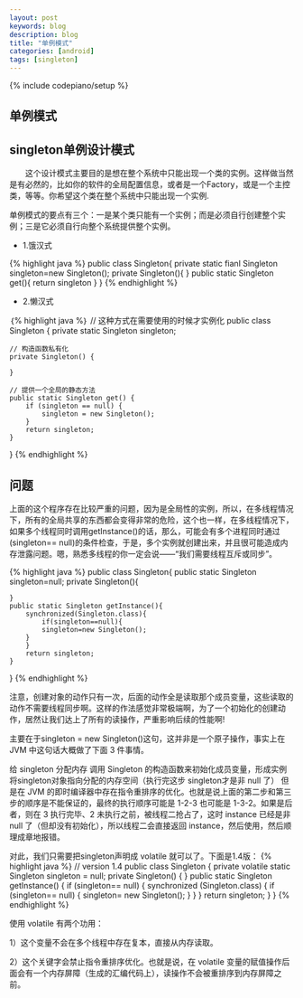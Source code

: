 ```yaml
---
layout: post
keywords: blog
description: blog
title: "单例模式"
categories: [android]
tags: [singleton]
---
```

{% include codepiano/setup %}

## 单例模式

## singleton单例设计模式
&emsp;&emsp;这个设计模式主要目的是想在整个系统中只能出现一个类的实例。这样做当然是有必然的，比如你的软件的全局配置信息，或者是一个Factory，或是一个主控类，等等。你希望这个类在整个系统中只能出现一个实例.

单例模式的要点有三个：一是某个类只能有一个实例；而是必须自行创建整个实例；三是它必须自行向整个系统提供整个实例。

* 1.饿汉式

{% highlight java %}
public class Singleton{
private static fianl Singleton singleton=new Singleton();
private Singleton(){
	}
public static Singleton get(){
return singleton
	}
}
{% endhighlight %}


* 2.懒汉式

｛% highlight java %｝
// 这种方式在需要使用的时候才实例化
public class Singleton {
    private static Singleton singleton;

    // 构造函数私有化
    private Singleton() {

    }

    // 提供一个全局的静态方法
    public static Singleton get() {
        if (singleton == null) {
            singleton = new Singleton();
        }
        return singleton;
    }
}
{% endhighlight %}


## 问题
上面的这个程序存在比较严重的问题，因为是全局性的实例，所以，在多线程情况下，所有的全局共享的东西都会变得非常的危险，这个也一样，在多线程情况下，如果多个线程同时调用getInstance()的话，那么，可能会有多个进程同时通过 (singleton== null)的条件检查，于是，多个实例就创建出来，并且很可能造成内存泄露问题。嗯，熟悉多线程的你一定会说——“我们需要线程互斥或同步”。

{% highlight java %}
public class Singleton{
	public static Singleton singleton=null;
	private Singleton(){

	}
	public static Singleton getInstance(){
		synchronized(Singleton.class){
			if(singleton==null){
			singleton=new Singleton();
		}
		}
		return singleton;
	}
}
{% endhighlight %}

注意，创建对象的动作只有一次，后面的动作全是读取那个成员变量，这些读取的动作不需要线程同步啊。这样的作法感觉非常极端啊，为了一个初始化的创建动作，居然让我们达上了所有的读操作，严重影响后续的性能啊!

主要在于singleton = new Singleton()这句，这并非是一个原子操作，事实上在 JVM 中这句话大概做了下面 3 件事情。

给 singleton 分配内存
调用 Singleton 的构造函数来初始化成员变量，形成实例
将singleton对象指向分配的内存空间（执行完这步 singleton才是非 null 了）
但是在 JVM 的即时编译器中存在指令重排序的优化。也就是说上面的第二步和第三步的顺序是不能保证的，最终的执行顺序可能是 1-2-3 也可能是 1-3-2。如果是后者，则在 3 执行完毕、2 未执行之前，被线程二抢占了，这时 instance 已经是非 null 了（但却没有初始化），所以线程二会直接返回 instance，然后使用，然后顺理成章地报错。

对此，我们只需要把singleton声明成 volatile 就可以了。下面是1.4版：
{% highlight java %}
// version 1.4
public class Singleton
{
    private volatile static Singleton singleton = null;
    private Singleton()  {    }
    public static Singleton getInstance()   {
        if (singleton== null)  {
            synchronized (Singleton.class) {
                if (singleton== null)  {
                    singleton= new Singleton();
                }
            }
        }
        return singleton;
    }
}
{% endhighlight %}

使用 volatile 有两个功用：

1）这个变量不会在多个线程中存在复本，直接从内存读取。

2）这个关键字会禁止指令重排序优化。也就是说，在 volatile 变量的赋值操作后面会有一个内存屏障（生成的汇编代码上），读操作不会被重排序到内存屏障之前。

